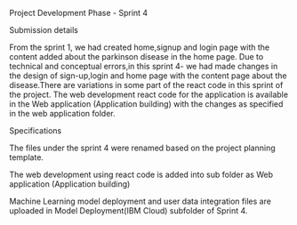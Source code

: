 Project Development Phase - Sprint 4

Submission details

From the sprint 1, we had created home,signup and login page with the content added about the parkinson disease in the home page. Due to technical and conceptual errors,in this sprint 4- we had made changes in the design of sign-up,login and home page with the content page about the disease.There are variations in some part of the react code in this sprint of the project. The web development react code for the application is available in the Web application (Application building) with the changes as specified in the web application folder.

Specifications

The files under the sprint 4 were renamed based on the project planning template.

The web development using react code is added into sub folder as Web application (Application building)

Machine Learning model deployment and user data integration files are uploaded in Model Deployment(IBM Cloud) subfolder of Sprint 4.
